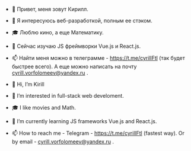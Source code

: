 - 👋 Привет, меня зовут Кирилл.
- 👀 Я интересуюсь веб-разработкой, полным ее стэком.
- 🎓 Люблю кино, а еще Математику.
- 🌱 Сейчас изучаю JS фреймворки Vue.js и React.js.
- 📫 Найти меня можно в телеграмме - https://t.me/cyrillFtl (так будет быстрее всего). А еще можно написать на почту cyrill.vorfolomeev@yandex.ru .

- 👋 Hi, I’m Kirill
- 👀 I’m interested in full-stack web develoment.
- 🎓 I like movies and Math.
- 🌱 I’m currently learning JS frameworks Vue.js and React.js.
- 📫 How to reach me - Telegram - https://t.me/cyrillFtl (fastest way). Or by email - cyrill.vorfolomeev@yandex.ru .
